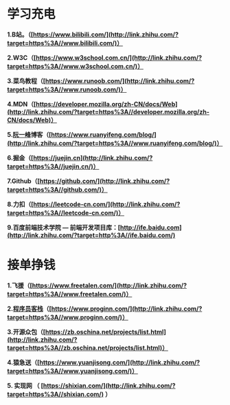 # **学习充电**

**1.B站。（[https://www.bilibili.com/](http://link.zhihu.com/?target=https%3A//www.bilibili.com/)）**

**2.W3C（[https://www.w3school.com.cn/](http://link.zhihu.com/?target=https%3A//www.w3school.com.cn/)）**

**3.菜鸟教程（[https://www.runoob.com/](http://link.zhihu.com/?target=https%3A//www.runoob.com/)）**

**4.MDN（[https://developer.mozilla.org/zh-CN/docs/Web](http://link.zhihu.com/?target=https%3A//developer.mozilla.org/zh-CN/docs/Web)）**

**5.[阮一峰](https://www.zhihu.com/search?q=阮一峰&search_source=Entity&hybrid_search_source=Entity&hybrid_search_extra={"sourceType"%3A"answer"%2C"sourceId"%3A2193361955})博客（[https://www.ruanyifeng.com/blog/](http://link.zhihu.com/?target=https%3A//www.ruanyifeng.com/blog/)）**

**6.掘金（[https://juejin.cn](http://link.zhihu.com/?target=https%3A//juejin.cn/)）**

**7.Github（[https://github.com/](http://link.zhihu.com/?target=https%3A//github.com/)）**

**8.力扣（[https://leetcode-cn.com/](http://link.zhihu.com/?target=https%3A//leetcode-cn.com/)）**

**9.百度前端技术学院 — 前端开发项目库：[http://ife.baidu.com](http://link.zhihu.com/?target=http%3A//ife.baidu.com/)**





# **接单挣钱**

**1.飞援（[https://www.freetalen.com/](http://link.zhihu.com/?target=https%3A//www.freetalen.com/)）**

**2.[程序员客栈](https://www.zhihu.com/search?q=程序员客栈&search_source=Entity&hybrid_search_source=Entity&hybrid_search_extra={"sourceType"%3A"answer"%2C"sourceId"%3A2193361955})（[https://www.proginn.com/](http://link.zhihu.com/?target=https%3A//www.proginn.com/)）**

**3.开源众包（[https://zb.oschina.net/projects/list.html](http://link.zhihu.com/?target=https%3A//zb.oschina.net/projects/list.html)）**

**4.猿急送（[https://www.yuanjisong.com/](http://link.zhihu.com/?target=https%3A//www.yuanjisong.com/)）**

**5. 实现网 （ [https://shixian.com/](http://link.zhihu.com/?target=https%3A//shixian.com/) ）**

